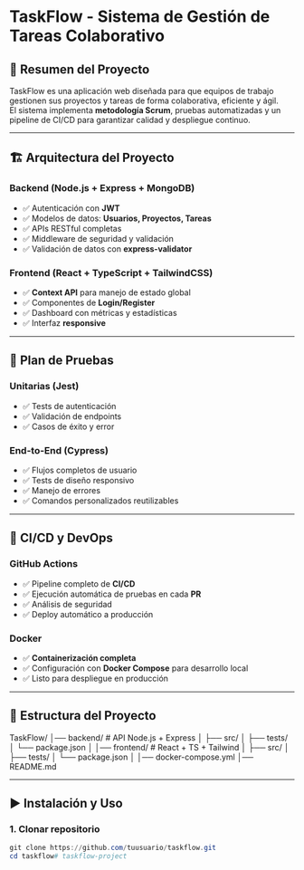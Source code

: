 # TaskFlow - Sistema de Gestión de Tareas Colaborativo

## 📌 Resumen del Proyecto
TaskFlow es una aplicación web diseñada para que equipos de trabajo gestionen sus proyectos y tareas de forma colaborativa, eficiente y ágil.  
El sistema implementa **metodología Scrum**, pruebas automatizadas y un pipeline de CI/CD para garantizar calidad y despliegue continuo.

---

## 🏗️ Arquitectura del Proyecto

### Backend (Node.js + Express + MongoDB)
- ✅ Autenticación con **JWT**
- ✅ Modelos de datos: **Usuarios, Proyectos, Tareas**
- ✅ APIs RESTful completas
- ✅ Middleware de seguridad y validación
- ✅ Validación de datos con **express-validator**

### Frontend (React + TypeScript + TailwindCSS)
- ✅ **Context API** para manejo de estado global
- ✅ Componentes de **Login/Register**
- ✅ Dashboard con métricas y estadísticas
- ✅ Interfaz **responsive**

---

## 🧪 Plan de Pruebas

### Unitarias (Jest)
- ✅ Tests de autenticación
- ✅ Validación de endpoints
- ✅ Casos de éxito y error

### End-to-End (Cypress)
- ✅ Flujos completos de usuario
- ✅ Tests de diseño responsivo
- ✅ Manejo de errores
- ✅ Comandos personalizados reutilizables

---

## 🚀 CI/CD y DevOps

### GitHub Actions
- ✅ Pipeline completo de **CI/CD**
- ✅ Ejecución automática de pruebas en cada **PR**
- ✅ Análisis de seguridad
- ✅ Deploy automático a producción

### Docker
- ✅ **Containerización completa**
- ✅ Configuración con **Docker Compose** para desarrollo local
- ✅ Listo para despliegue en producción

---

## 📂 Estructura del Proyecto

TaskFlow/
│── backend/ # API Node.js + Express
│ ├── src/
│ ├── tests/
│ └── package.json
│
│── frontend/ # React + TS + Tailwind
│ ├── src/
│ ├── tests/
│ └── package.json
│
│── docker-compose.yml
│── README.md


---

## ▶️ Instalación y Uso

### 1. Clonar repositorio
```powershell
git clone https://github.com/tuusuario/taskflow.git
cd taskflow#   t a s k f l o w - p r o j e c t 
 
 
